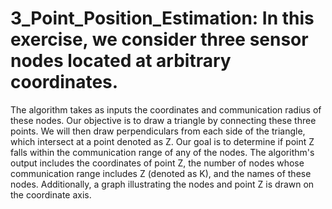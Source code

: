 # 3_Point_Position_Estimation: In this exercise, we consider three sensor nodes located at arbitrary coordinates. 
The algorithm takes as inputs the coordinates and communication radius of these nodes. 
Our objective is to draw a triangle by connecting these three points. We will then draw 
perpendiculars from each side of the triangle, which intersect at a point denoted as Z. 
Our goal is to determine if point Z falls within the communication range of any of the nodes. 
The algorithm's output includes the coordinates of point Z, the number of nodes whose 
communication range includes Z (denoted as K), and the names of these nodes. Additionally, 
a graph illustrating the nodes and point Z is drawn on the coordinate axis.
